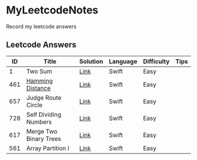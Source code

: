 # MyLeetcodeNotes
Record my leetcode answers

## Leetcode Answers

| ID   | Title                                    | Solution                                 | Language | Difficulty | Tips |
| ---- | ---------------------------------------- | ---------------------------------------- | -------- | ---------- | ---- |
| 1    | Two Sum                                  | [Link](./MyLeetcodeNotes/1TwoSum.swift)  | Swift    | Easy       |      |
| 461  | [Hamming Distance](https://en.wikipedia.org/wiki/Hamming_distance) | [Link](./MyLeetcodeNotes/461HammingDistance.swift) | Swift    | Easy       |      |
| 657  | Judge Route Circle                       | [Link](./MyLeetcodeNotes/657JudgeRouteCircle.swift) | Swift    | Easy       |      |
| 728  | Self Dividing Numbers                    | [Link](./MyLeetcodeNotes/728SelfDividingNumbers.swift) | Swift    | Easy       |      |
| 617  | Merge Two Binary Trees                   | [Link](./MyLeetcodeNotes/617MergeTwoBinaryTrees.swift) | Swift    | Easy       |      |
| 561  | Array Partition I                        | [Link](./MyLeetcodeNotes/561ArrayPartitionI.swift) | Swift    | Easy       |      |

